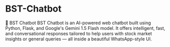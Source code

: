# BST-Chatbot
🧠 BST Chatbot BST Chatbot is an AI-powered web chatbot built using Python, Flask, and Google's Gemini 1.5 Flash model. It offers intelligent, fast, and conversational responses tailored to help users with stock market insights or general queries — all inside a beautiful WhatsApp-style UI.
